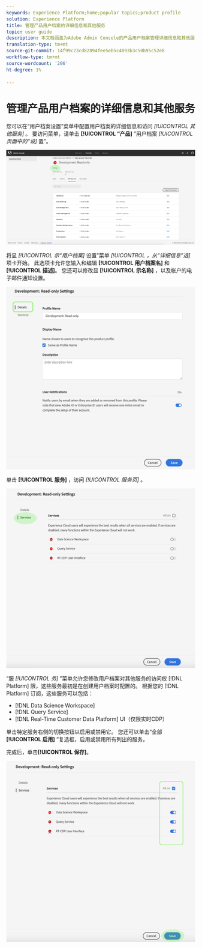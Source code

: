 ```yaml
---
keywords: Experience Platform;home;popular topics;product profile
solution: Experience Platform
title: 管理产品用户档案的详细信息和其他服务
topic: user guide
description: 本文档涵盖为Adobe Admin Console的产品用户档案管理详细信息和其他服务所需的必要步骤。 您可以在用户档案设置菜单中配置用户档案的详细信息并访问其他服务。
translation-type: tm+mt
source-git-commit: 14f99c23cd82894fee5eb5c4093b3c50b95c52e8
workflow-type: tm+mt
source-wordcount: '206'
ht-degree: 1%

---
```



# 管理产品用户档案的详细信息和其他服务

您可以在“用户档案设置”菜单中配置用户档案的详细信息和访问 *[!UICONTROL 其他服务]* 。 要访问菜单，请单击 **[!UICONTROL “产品]** ”用户档案 *[!UICONTROL 页面中的“设]* 置”。

![用户档案设置](../images/profile-settings.png)

将显 *[!UICONTROL 示“用户档案]* 设置”菜单 *[!UICONTROL ，从“详细信息”选]* 项卡开始。 此选项卡允许您输入和编辑 **[!UICONTROL 用户档案名]** 和 **[!UICONTROL 描述]**。 您还可以修改显 **[!UICONTROL 示名称]** ，以及帐户的电子邮件通知设置。

![edit-details-settings](../images/edit-details-settings.png)

单击 **[!UICONTROL 服务]** ，访问 *[!UICONTROL 服务页]* 。

![服务页](../images/services-page.png)

“服 *[!UICONTROL 务]* ”菜单允许您修改用户档案对其他服务的访问权 [!DNL Platform] 限，这些服务最初是在创建用户档案时配置的。 根据您的 [!DNL Platform] 订阅，这些服务可以包括：

- [!DNL Data Science Workspace]
- [!DNL Query Service]
- [!DNL Real-Time Customer Data Platform] UI（仅限实时CDP）

单击特定服务右侧的切换按钮以启用或禁用它。 您还可以单击“全部 **[!UICONTROL 启用]** ”复选框，启用或禁用所有列出的服务。

完成后，单击&#x200B;**[!UICONTROL 保存]**。

![edit-additional-services](../images/edit-additional-services.png)